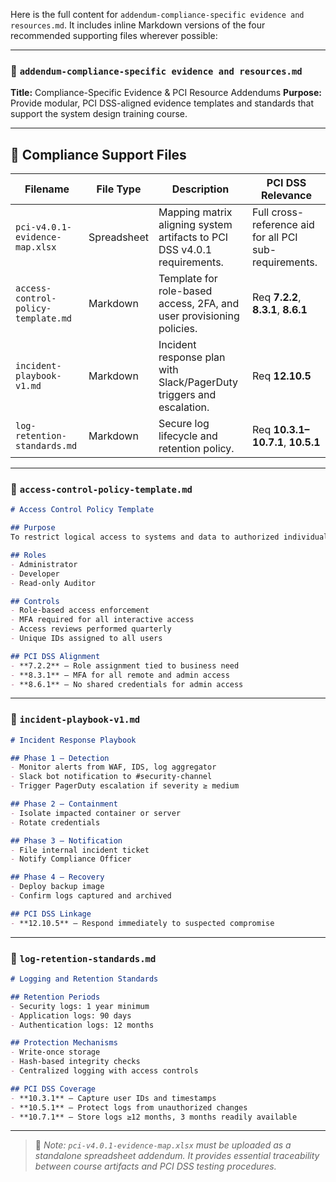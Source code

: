 Here is the full content for `addendum-compliance-specific evidence and resources.md`. It includes inline Markdown versions of the four recommended supporting files wherever possible:

---

### 📁 `addendum-compliance-specific evidence and resources.md`

**Title:** Compliance-Specific Evidence & PCI Resource Addendums
**Purpose:** Provide modular, PCI DSS-aligned evidence templates and standards that support the system design training course.

---

## 🔐 Compliance Support Files

| Filename                            | File Type   | Description                                                              | PCI DSS Relevance                                      |
| ----------------------------------- | ----------- | ------------------------------------------------------------------------ | ------------------------------------------------------ |
| `pci-v4.0.1-evidence-map.xlsx`      | Spreadsheet | Mapping matrix aligning system artifacts to PCI DSS v4.0.1 requirements. | Full cross-reference aid for all PCI sub-requirements. |
| `access-control-policy-template.md` | Markdown    | Template for role-based access, 2FA, and user provisioning policies.     | Req **7.2.2**, **8.3.1**, **8.6.1**                    |
| `incident-playbook-v1.md`           | Markdown    | Incident response plan with Slack/PagerDuty triggers and escalation.     | Req **12.10.5**                                        |
| `log-retention-standards.md`        | Markdown    | Secure log lifecycle and retention policy.                               | Req **10.3.1–10.7.1**, **10.5.1**                      |

---

### 📑 `access-control-policy-template.md`

```markdown
# Access Control Policy Template

## Purpose
To restrict logical access to systems and data to authorized individuals.

## Roles
- Administrator
- Developer
- Read-only Auditor

## Controls
- Role-based access enforcement
- MFA required for all interactive access
- Access reviews performed quarterly
- Unique IDs assigned to all users

## PCI DSS Alignment
- **7.2.2** – Role assignment tied to business need
- **8.3.1** – MFA for all remote and admin access
- **8.6.1** – No shared credentials for admin access
```

---

### 📑 `incident-playbook-v1.md`

```markdown
# Incident Response Playbook

## Phase 1 – Detection
- Monitor alerts from WAF, IDS, log aggregator
- Slack bot notification to #security-channel
- Trigger PagerDuty escalation if severity ≥ medium

## Phase 2 – Containment
- Isolate impacted container or server
- Rotate credentials

## Phase 3 – Notification
- File internal incident ticket
- Notify Compliance Officer

## Phase 4 – Recovery
- Deploy backup image
- Confirm logs captured and archived

## PCI DSS Linkage
- **12.10.5** – Respond immediately to suspected compromise
```

---

### 📑 `log-retention-standards.md`

```markdown
# Logging and Retention Standards

## Retention Periods
- Security logs: 1 year minimum
- Application logs: 90 days
- Authentication logs: 12 months

## Protection Mechanisms
- Write-once storage
- Hash-based integrity checks
- Centralized logging with access controls

## PCI DSS Coverage
- **10.3.1** – Capture user IDs and timestamps
- **10.5.1** – Protect logs from unauthorized changes
- **10.7.1** – Store logs ≥12 months, 3 months readily available
```

---

> 📌 *Note: `pci-v4.0.1-evidence-map.xlsx` must be uploaded as a standalone spreadsheet addendum. It provides essential traceability between course artifacts and PCI DSS testing procedures.*

